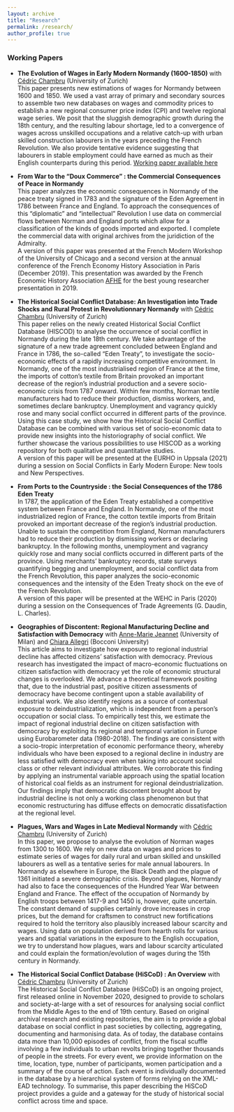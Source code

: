 ```yaml
---
layout: archive
title: "Research"
permalink: /research/
author_profile: true
---
```


### Working Papers

- **The Evolution of Wages in Early Modern Normandy (1600-1850)** with [Cédric Chambru](https://cedricchambru.github.io/) (University of Zurich)
<br>This paper presents new estimations of wages for Normandy between 1600 and 1850. We used a vast array of primary and secondary sources to assemble two new databases on wages and commodity prices to establish a new regional consumer price index (CPI) and twelve regional wage series. We posit that the sluggish demographic growth during the 18th century, and the resulting labour shortage, led to a convergence of wages across unskilled occupations and a relative catch-up with urban skilled construction labourers in the years preceding the French Revolution. We also provide tentative evidence suggesting that labourers in stable employment could have earned as much as their English counterparts during this period. [Working paper available here](https://www.econ.uzh.ch/de/research/publications/workingpapers.html?paper-id=1080) 

- **From War to the “Doux Commerce” : the Commercial Consequences of Peace in Normandy**
<br>This paper analyzes the economic consequences in Normandy of the peace treaty signed in 1783 and the signature of the Eden Agreement in 1786 between France and England. To approach the consequences of this “diplomatic” and “intellectual” Revolution I use data on commercial flows between Norman and England ports which allow for a classification of the kinds of goods imported and exported. I complete the commercial data with original archives from the juridiction of the Admiralty.
<br>A version of this paper was presented at the French Modern Workshop of the University of Chicago and a second version at the annual conference of the French Economy History Association in Paris (December 2019). This presentation was awarded by the French Economic History Association [AFHE](https://afhe.hypotheses.org/category/actualite-de-lafhe/congres-actualites-de-lafhe/prix-communication-jeune-chercheur) for the best young researcher presentation in 2019. 

- **The Historical Social Conflict Database: An Investigation into Trade Shocks and Rural Protest in Revolutionnary Normandy** with [Cédric Chambru](https://cedricchambru.github.io/) (University of Zurich)
<br>This paper relies on the newly created Historical Social Conflict Database (HISCOD) to analyse the occurrence of social conflict in Normandy during the late 18th century. We take advantage of the signature of a new trade agreement concluded between England and France in 1786, the so-called “Eden Treaty”, to investigate the socio-economic effects of a rapidly increasing competitive environment.  In Normandy, one of the most industrialised region of France at the time, the imports of cotton’s textile from Britain provoked an important decrease of the region’s industrial production and a severe socio-economic crisis from 1787 onward. Within few months, Norman textile manufacturers had to reduce their production, dismiss workers, and, sometimes declare bankruptcy. Unemployment and vagrancy quickly rose and many social conflict occurred in different parts of the province.
Using this case study, we show how the Historical Social Conflict Database can be combined with various set of socio-economic data to provide new insights into the historiography of social conflict.  We further showcase the various possibilities to use HISCOD as a working repository for both qualitative and quantitative studies.
<br>A version of this paper will be presented at the EURHO in Uppsala (2021) during a session on Social Conflicts in Early Modern Europe: New tools and New Perspectives.

- **From Ports to the Countryside : the Social Consequences of the 1786 Eden Treaty**
<br>In 1787, the application of the Eden Treaty established a competitive system between France and England. In Normandy, one of the most industrialized region of France, the cotton textile imports from Britain provoked an important decrease of the region’s industrial production. Unable to sustain the competition from England, Norman manufacturers had to reduce their production by dismissing workers or declaring bankruptcy. In the following months, unemployment and vagrancy quickly rose and many social conflicts occurred in different parts of the province. Using merchants’ bankruptcy records, state surveys quantifying begging and unemployment, and social conflict data from the French Revolution, this paper analyzes the socio-economic consequences and the intensity of the Eden Treaty shock on the eve of the French Revolution.
<br>A version of this paper will be presented at the WEHC in Paris (2020) during a session on the Consequences of Trade Agreements (G. Daudin, L. Charles).

- **Geographies of Discontent: Regional Manufacturing Decline and Satisfaction with Democracy** with [Anne-Marie Jeannet](https://sites.google.com/site/amjeannet/home) (University of Milan) and [Chiara Allegri](https://sites.google.com/view/allegrichiara/home) (Bocconi University)
<br>This article aims to  investigate how exposure to regional industrial decline has affected citizens’ satisfaction with democracy. Previous research has investigated the impact of macro-economic fluctuations on citizen satisfaction with democracy yet the role of economic structural changes is overlooked.  We advance a theoretical framework positing that, due to the industrial past, positive citizen assessments of democracy have become contingent upon a stable availability of industrial work. We also identify regions as a source of contextual exposure to deindustrialization, which is independent from a person’s occupation or social class. To empirically test this, we estimate the impact of regional industrial decline on citizen satisfaction with democracy by exploiting its regional and temporal variation in Europe using Eurobarometer data (1980-2018). The findings are consistent with a socio-tropic interpretation of economic performance theory, whereby individuals who have been exposed to a regional decline in industry are less satisfied with democracy even when taking into account social class or other relevant individual attributes. We corroborate this finding by applying an instrumental variable approach using the spatial location of historical coal fields as an instrument for regional deindustrialization. Our findings imply that democratic discontent brought about by industrial decline is not only a working class phenomenon but that economic restructuring has diffuse effects on democratic dissatisfaction at the regional level.


- **Plagues, Wars and Wages in Late Medieval Normandy** with [Cédric Chambru](https://cedricchambru.github.io/) (University of Zurich)
<br>In this paper, we propose to analyse the evolution of Norman wages from 1300 to 1600. We rely on new data on wages and prices to estimate series of wages for daily rural and urban skilled and unskilled labourers as well as a tentative series for male annual labourers. In Normandy as elsewhere in Europe, the Black Death and the plague of 1361 initiated a severe demographic crisis. Beyond plagues, Normandy had also to face the consequences of the Hundred Year War between England and France. The effect of the occupation of Normandy by English troops between 1417-9 and 1450 is, however, quite uncertain. The constant demand of supplies certainly drove increases in crop prices, but the demand for craftsmen to construct new fortifications required to hold the territory also plausibly increased labour scarcity and wages. Using data on population derived from hearth rolls for various years and spatial variations in the exposure to the English occupation, we try to understand how plagues, wars and labour scarcity articulated and could explain the formation/evolution of wages during the 15th century in Normandy.

- **The Historical Social Conflict Database (HiSCoD) : An Overview** with [Cédric Chambru](https://cedricchambru.github.io/) (University of Zurich)
<br>The Historical Social Conflict Database (HiSCoD) is an ongoing project, first released online in November 2020, designed to provide to scholars and society-at-large with a set of resources for analysing social conflict from the Middle Ages to the end of 19th century. Based on original archival research and existing repositories, the aim is to provide a global database on social conflict in past societies by collecting, aggregating, documenting and harmonising data. As of today, the database contains data more than 10,000 episodes of conflict, from the fiscal scuffle involving a few individuals to urban revolts bringing together thousands of people in the streets. For every event, we provide information on the time, location, type, number of participants, women participation and a summary of the course of action. Each event is individually documented in the database by a hierarchical system of forms relying on the XML-EAD technology. To summarise, this paper describing the HiSCoD project provides a guide and a gateway for the study of historical social conflict across time and space.


